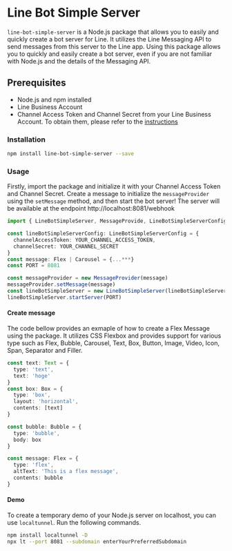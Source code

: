 # Line Bot Simple Server

`line-bot-simple-server` is a Node.js package that allows you to easily and quickly create a bot server for Line. It utilizes the Line Messaging API to send messages from this server to the Line app. Using this package allows you to quickly and easily create a bot server, even if you are not familiar with Node.js and the details of the Messaging API.

## Prerequisites
- Node.js and npm installed
- Line Business Account
- Channel Access Token and Channel Secret from your Line Business Account. To obtain them, please refer to the [instructions](https://developers.line.biz/ja/docs/messaging-api/channel-access-tokens/#long-lived-channel-access-tokens) 
### Installation
```sh
npm install line-bot-simple-server --save
```

### Usage
Firstly, import the package and initialize it with your Channel Access Token and Channel Secret.
Create a message to initialize the `messageProvider` using the `setMessage` method, and then start the bot server!
The server will be available at the endpoint http://localhost:8081/webhook
```typescript
import { LineBotSimpleServer, MessageProvide, LineBotSimpleServerConfig } from 'line-bot-simple-server'

const lineBotSimpleServerConfig: LineBotSimpleServerConfig = {
  channelAccessToken: YOUR_CHANNEL_ACCESS_TOKEN,
  channelSecret: YOUR_CHANNEL_SECRET
}
const message: Flex | Carousel = {...***}
const PORT = 8081

const messageProvider = new MessageProvider(message)
messageProvider.setMessage(message)
const lineBotSimpleServer = new LineBotSimpleServer(lineBotSimpleServerConfig, messageProvider)
lineBotSimpleServer.startServer(PORT)
```

#### Create message
The code bellow provides an exmaple of how to create a Flex Message using the package. It utilizes CSS Flexbox and provides support for various type such as Flex, Bubble, Carousel, Text, Box, Button, Image, Video, Icon, Span, Separator and Filler.

```typescript
const text: Text = {
  type: 'text',
  text: 'hoge'
}
const box: Box = {
  type: 'box',
  layout: 'horizontal',
  contents: [text]
}

const bubble: Bubble = {
  type: 'bubble',
  body: box
}

const message: Flex = {
  type: 'flex',
  altText: 'This is a flex message',
  contents: bubble
}
```

#### Demo
To create a temporary demo of your Node.js server on localhost, you can use `localtunnel`.
Run the following commands.
```sh
npm install localtunnel -D
npx lt --port 8081 --subdomain enterYourPreferredSubdomain
```